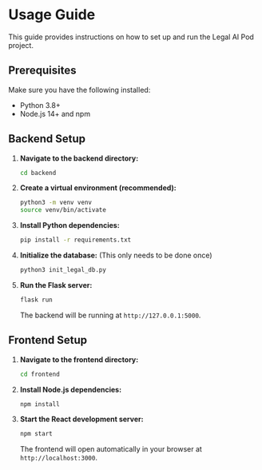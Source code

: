 # Usage Guide

This guide provides instructions on how to set up and run the Legal AI Pod project.

## Prerequisites

Make sure you have the following installed:
- Python 3.8+
- Node.js 14+ and npm

## Backend Setup

1.  **Navigate to the backend directory:**
    ```bash
    cd backend
    ```

2.  **Create a virtual environment (recommended):**
    ```bash
    python3 -m venv venv
    source venv/bin/activate
    ```

3.  **Install Python dependencies:**
    ```bash
    pip install -r requirements.txt
    ```

4.  **Initialize the database:**
    (This only needs to be done once)
    ```bash
    python3 init_legal_db.py
    ```

5.  **Run the Flask server:**
    ```bash
    flask run
    ```
    The backend will be running at `http://127.0.0.1:5000`.

## Frontend Setup

1.  **Navigate to the frontend directory:**
    ```bash
    cd frontend
    ```

2.  **Install Node.js dependencies:**
    ```bash
    npm install
    ```

3.  **Start the React development server:**
    ```bash
    npm start
    ```
    The frontend will open automatically in your browser at `http://localhost:3000`.
